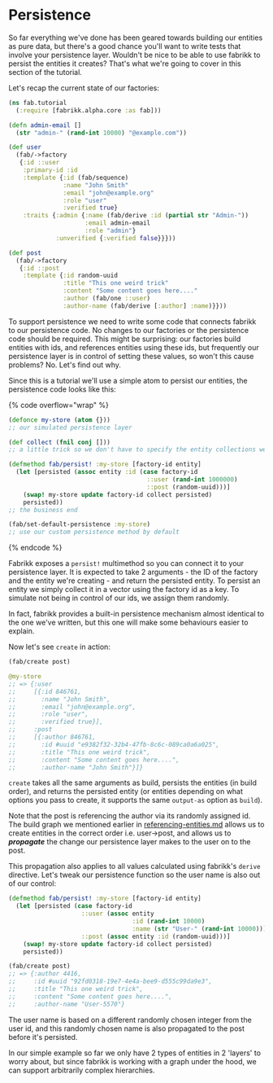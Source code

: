 # Persistence

So far everything we've done has been geared towards building our entities as pure data, but there's a good chance you'll want to write tests that involve your persistence layer. Wouldn't be nice to be able to use fabrikk to persist the entities it creates? That's what we're going to cover in this section of the tutorial.

Let's recap the current state of our factories:

```clojure
(ns fab.tutorial
  (:require [fabrikk.alpha.core :as fab]))

(defn admin-email []
  (str "admin-" (rand-int 10000) "@example.com"))

(def user
  (fab/->factory
   {:id ::user
    :primary-id :id
    :template {:id (fab/sequence)
               :name "John Smith"
               :email "john@example.org"
               :role "user"
               :verified true}
    :traits {:admin {:name (fab/derive :id (partial str "Admin-"))
                     :email admin-email
                     :role "admin"}
             :unverified {:verified false}}}))

(def post
  (fab/->factory
   {:id ::post
    :template {:id random-uuid
               :title "This one weird trick"
               :content "Some content goes here...."
               :author (fab/one ::user)
               :author-name (fab/derive [:author] :name)}}))
```

To support persistence we need to write some code that connects fabrikk to our persistence code. No changes to our factories or the persistence code should be required. This might be surprising: our factories build entities with ids, and references entities using these ids, but frequently our persistence layer is in control of setting these values, so won't this cause problems? No. Let's find out why.

Since this is a tutorial we'll use a simple atom to persist our entities, the persistence code looks like this:

{% code overflow="wrap" %}
```clojure
(defonce my-store (atom {})) 
;; our simulated persistence layer

(def collect (fnil conj [])) 
;; a little trick so we don't have to specify the entity collections we'll create in advance

(defmethod fab/persist! :my-store [factory-id entity]
  (let [persisted (assoc entity :id (case factory-id
                                      ::user (rand-int 1000000)
                                      ::post (random-uuid)))]
    (swap! my-store update factory-id collect persisted)
    persisted))
;; the business end

(fab/set-default-persistence :my-store)
;; use our custom persistence method by default
```
{% endcode %}

Fabrikk exposes a `persist!` multimethod so you can connect it to your persistence layer. It is expected to take 2 arguments - the ID of the factory and the entity we're creating - and return the persisted entity. To persist an entity we simply collect it in a vector using the factory id as a key. To simulate not being in control of our ids, we assign them randomly.

In fact, fabrikk provides a built-in persistence mechanism almost identical to the one we've written, but this one will make some behaviours easier to explain.

Now let's see `create` in action:

```clojure
(fab/create post)

@my-store
;; => {:user
;;     [{:id 846761,
;;       :name "John Smith",
;;       :email "john@example.org",
;;       :role "user",
;;       :verified true}],
;;     :post
;;     [{:author 846761,
;;       :id #uuid "e9382f32-32b4-47fb-8c6c-089ca0a6a025",
;;       :title "This one weird trick",
;;       :content "Some content goes here....",
;;       :author-name "John Smith"}]}
```

`create` takes all the same arguments as build, persists the entities (in build order), and returns the persisted entity (or entities depending on what options you pass to create, it supports the same `output-as` option as `build`).

Note that the post is referencing the author via its randomly assigned id. The build graph we mentioned earlier in [referencing-entities.md](referencing-entities.md "mention") allows us to create entities in the correct order i.e. user->post, and allows us to _**propagate**_ the change our persistence layer makes to the user on to the post.

This propagation also applies to all values calculated using fabrikk's `derive` directive. Let's tweak our persistence function so the user name is also out of our control:

```clojure
(defmethod fab/persist! :my-store [factory-id entity]
  (let [persisted (case factory-id
                    ::user (assoc entity
                                  :id (rand-int 10000)
                                  :name (str "User-" (rand-int 10000)))
                    ::post (assoc entity :id (random-uuid)))]
    (swap! my-store update factory-id collect persisted)
    persisted))

(fab/create post)
;; => {:author 4416,
;;     :id #uuid "92fd0318-19e7-4e4a-bee9-d555c99da9e3",
;;     :title "This one weird trick",
;;     :content "Some content goes here....",
;;     :author-name "User-5570"}
```

The user name is based on a different randomly chosen integer from the user id, and this randomly chosen name is also propagated to the post before it's persisted.

In our simple example so far we only have 2 types of entities in 2 'layers' to worry about, but since fabrikk is working with a graph under the hood, we can support arbitrarily complex hierarchies.
